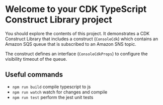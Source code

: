 # Welcome to your CDK TypeScript Construct Library project

You should explore the contents of this project. It demonstrates a CDK Construct Library that includes a construct (`ConsoleCdk`)
which contains an Amazon SQS queue that is subscribed to an Amazon SNS topic.

The construct defines an interface (`ConsoleCdkProps`) to configure the visibility timeout of the queue.

## Useful commands

* `npm run build`   compile typescript to js
* `npm run watch`   watch for changes and compile
* `npm run test`    perform the jest unit tests
